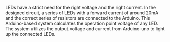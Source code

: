 LEDs have a strict need for the right voltage and the right current. In the designed circuit, a series of LEDs with a forward current of around 20mA and the correct series of resistors are connected to the Arduino. This Arduino-based system calculates the operation point voltage of any LED. The system utilizes the output voltage and current from Arduino-uno to light up the connected LEDs.
